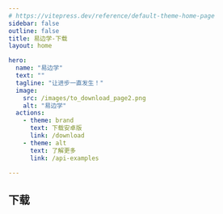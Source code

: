 ```yaml
---
# https://vitepress.dev/reference/default-theme-home-page
sidebar: false
outline: false
title: 易边学-下载
layout: home

hero:
  name: "易边学"
  text: ""
  tagline: "让进步一直发生！"
  image:
    src: /images/to_download_page2.png
    alt: "易边学"
  actions:
    - theme: brand
      text: 下载安卓版
      link: /download
    - theme: alt
      text: 了解更多
      link: /api-examples

---
```

<script setup>
import Download from '.vitepress/view/download.vue'
</script>
## 下载

[//]: # (![Alt]&#40;./images/to_download_page.png&#41;)
<Download />


